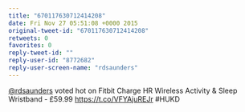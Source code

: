 ```yaml
---
title: "670117630712414208"
date: Fri Nov 27 05:51:08 +0000 2015
original-tweet-id: "670117630712414208"
retweets: 0
favorites: 0
reply-tweet-id: ""
reply-user-id: "8772682"
reply-user-screen-name: "rdsaunders"
---
```

<a href="https://twitter.com/rdsaunders">@rdsaunders</a> voted hot on Fitbit Charge HR Wireless Activity &amp; Sleep Wristband - £59.99 <a href="https://t.co/VFYAjuREJr">https://t.co/VFYAjuREJr</a> #HUKD
